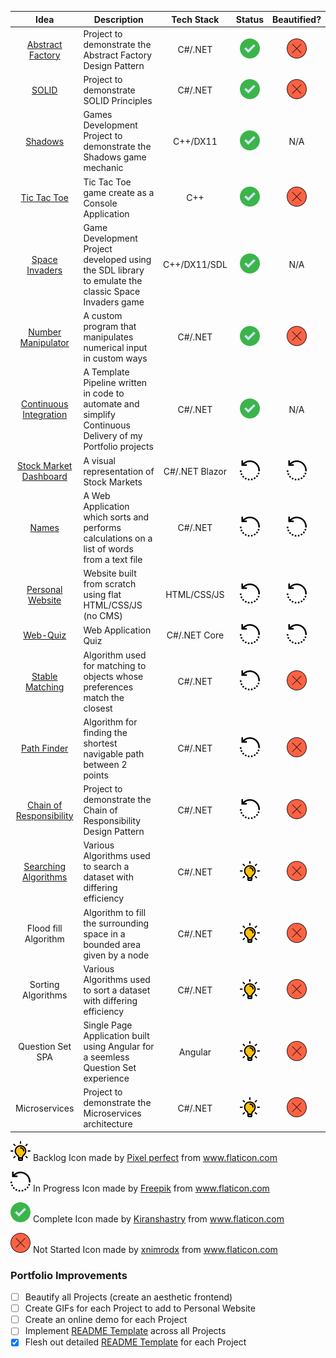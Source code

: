 | Idea | Description | Tech Stack | Status | Beautified? |
| :--: | ----------- | :--------: | :----: | :---------: |
| [Abstract Factory](https://github.com/Ashley-Gibson/Abstract-Factory "Abstract Factory") | Project to demonstrate the Abstract Factory Design Pattern | C#/.NET | ![Complete](https://github.com/Ashley-Gibson/Portfolio-Ideas/blob/master/tick.png) | ![Not Started](https://github.com/Ashley-Gibson/Portfolio-Ideas/blob/master/redcross.png) |
| [SOLID](https://github.com/Ashley-Gibson/SOLID "SOLID") | Project to demonstrate SOLID Principles | C#/.NET | ![Complete](https://github.com/Ashley-Gibson/Portfolio-Ideas/blob/master/tick.png) | ![Not Started](https://github.com/Ashley-Gibson/Portfolio-Ideas/blob/master/redcross.png) |
| [Shadows](https://github.com/Ashley-Gibson/Shadows "Shadows") | Games Development Project to demonstrate the Shadows game mechanic | C++/DX11 | ![Complete](https://github.com/Ashley-Gibson/Portfolio-Ideas/blob/master/tick.png) | N/A |
| [Tic Tac Toe](https://github.com/Ashley-Gibson/Tic-Tac-Toe "Tic Tac Toe") | Tic Tac Toe game create as a Console Application | C++ | ![Complete](https://github.com/Ashley-Gibson/Portfolio-Ideas/blob/master/tick.png) | ![Not Started](https://github.com/Ashley-Gibson/Portfolio-Ideas/blob/master/redcross.png) |
| [Space Invaders](https://github.com/Ashley-Gibson/Space-Invaders "Space Invaders") | Game Development Project developed using the SDL library to emulate the classic Space Invaders game | C++/DX11/SDL | ![Complete](https://github.com/Ashley-Gibson/Portfolio-Ideas/blob/master/tick.png) | N/A |
| [Number Manipulator](https://github.com/Ashley-Gibson/Number-Manipulator "Number Manipulator") | A custom program that manipulates numerical input in custom ways | C#/.NET | ![Complete](https://github.com/Ashley-Gibson/Portfolio-Ideas/blob/master/tick.png) | ![Not Started](https://github.com/Ashley-Gibson/Portfolio-Ideas/blob/master/redcross.png) |
| [Continuous Integration](https://github.com/Ashley-Gibson/Continuous-Integration "Continuous Integration") | A Template Pipeline written in code to automate and simplify Continuous Delivery of my Portfolio projects | C#/.NET | ![Complete](https://github.com/Ashley-Gibson/Portfolio-Ideas/blob/master/tick.png) | N/A |
| [Stock Market Dashboard](https://github.com/Ashley-Gibson/Stock-Market-Dashboard "Stock Market Dashboard") | A visual representation of Stock Markets | C#/.NET Blazor | ![In Progress](https://github.com/Ashley-Gibson/Portfolio-Ideas/blob/master/inprogress.png) | ![In Progress](https://github.com/Ashley-Gibson/Portfolio-Ideas/blob/master/inprogress.png) |
| [Names](https://github.com/Ashley-Gibson/Names "Names") | A Web Application which sorts and performs calculations on a list of words from a text file | C#/.NET | ![In Progress](https://github.com/Ashley-Gibson/Portfolio-Ideas/blob/master/inprogress.png) | ![In Progress](https://github.com/Ashley-Gibson/Portfolio-Ideas/blob/master/inprogress.png) |
| [Personal Website](https://github.com/Ashley-Gibson/Personal-Website "Personal Website") | Website built from scratch using flat HTML/CSS/JS (no CMS) | HTML/CSS/JS | ![In Progress](https://github.com/Ashley-Gibson/Portfolio-Ideas/blob/master/inprogress.png) | ![In Progress](https://github.com/Ashley-Gibson/Portfolio-Ideas/blob/master/inprogress.png) |
| [Web-Quiz](https://github.com/Ashley-Gibson/Web-Quiz "Web Quiz") | Web Application Quiz | C#/.NET Core | ![In Progress](https://github.com/Ashley-Gibson/Portfolio-Ideas/blob/master/inprogress.png) | ![In Progress](https://github.com/Ashley-Gibson/Portfolio-Ideas/blob/master/inprogress.png) |
| [Stable Matching](https://github.com/Ashley-Gibson/Stable-Matching "Stable Matching") | Algorithm used for matching to objects whose preferences match the closest | C#/.NET | ![In Progress](https://github.com/Ashley-Gibson/Portfolio-Ideas/blob/master/inprogress.png) | ![Not Started](https://github.com/Ashley-Gibson/Portfolio-Ideas/blob/master/redcross.png) |
| [Path Finder](https://github.com/Ashley-Gibson/Path-Finder "Path Finder") | Algorithm for finding the shortest navigable path between 2 points | C#/.NET | ![In Progress](https://github.com/Ashley-Gibson/Portfolio-Ideas/blob/master/inprogress.png) | ![Not Started](https://github.com/Ashley-Gibson/Portfolio-Ideas/blob/master/redcross.png) |
| [Chain of Responsibility](https://github.com/Ashley-Gibson/Chain-Of-Responsibility "Chain of Responsibility") | Project to demonstrate the Chain of Responsibility Design Pattern | C#/.NET | ![In Progress](https://github.com/Ashley-Gibson/Portfolio-Ideas/blob/master/inprogress.png) | ![Not Started](https://github.com/Ashley-Gibson/Portfolio-Ideas/blob/master/redcross.png) |
| [Searching Algorithms](https://github.com/Ashley-Gibson/Searching-Algorithms "Searching Algorithms") | Various Algorithms used to search a dataset with differing efficiency | C#/.NET | ![Backlog](https://github.com/Ashley-Gibson/Portfolio-Ideas/blob/master/idea.png) | ![Not Started](https://github.com/Ashley-Gibson/Portfolio-Ideas/blob/master/redcross.png) |
| Flood fill Algorithm | Algorithm to fill the surrounding space in a bounded area given by a node | C#/.NET | ![Backlog](https://github.com/Ashley-Gibson/Portfolio-Ideas/blob/master/idea.png) | ![Not Started](https://github.com/Ashley-Gibson/Portfolio-Ideas/blob/master/redcross.png) |
| Sorting Algorithms | Various Algorithms used to sort a dataset with differing efficiency | C#/.NET | ![Backlog](https://github.com/Ashley-Gibson/Portfolio-Ideas/blob/master/idea.png) | ![Not Started](https://github.com/Ashley-Gibson/Portfolio-Ideas/blob/master/redcross.png) |
| Question Set SPA | Single Page Application built using Angular for a seemless Question Set experience | Angular | ![Backlog](https://github.com/Ashley-Gibson/Portfolio-Ideas/blob/master/idea.png) | ![Not Started](https://github.com/Ashley-Gibson/Portfolio-Ideas/blob/master/redcross.png) |
| Microservices | Project to demonstrate the Microservices architecture | C#/.NET | ![Backlog](https://github.com/Ashley-Gibson/Portfolio-Ideas/blob/master/idea.png) | ![Not Started](https://github.com/Ashley-Gibson/Portfolio-Ideas/blob/master/redcross.png) |

![Backlog](https://github.com/Ashley-Gibson/Portfolio-Ideas/blob/master/idea.png) Backlog Icon made by <a href="https://www.flaticon.com/authors/pixel-perfect" title="Pixel perfect">Pixel perfect</a> from <a href="https://www.flaticon.com/" title="Flaticon">www.flaticon.com</a>

![In Progress](https://github.com/Ashley-Gibson/Portfolio-Ideas/blob/master/inprogress.png) In Progress Icon made by <a href="https://www.flaticon.com/authors/freepik" title="Freepik">Freepik</a> from <a href="https://www.flaticon.com/" title="Flaticon">www.flaticon.com</a>

![Complete](https://github.com/Ashley-Gibson/Portfolio-Ideas/blob/master/tick.png) Complete Icon made by <a href="https://www.flaticon.com/authors/kiranshastry" title="Kiranshastry">Kiranshastry</a> from <a href="https://www.flaticon.com/" title="Flaticon">www.flaticon.com</a>

![Not Started](https://github.com/Ashley-Gibson/Portfolio-Ideas/blob/master/redcross.png) Not Started Icon made by <a href="https://www.flaticon.com/authors/xnimrodx" title="xnimrodx">xnimrodx</a> from <a href="https://www.flaticon.com/" title="Flaticon">www.flaticon.com</a>

### Portfolio Improvements
- [ ] Beautify all Projects (create an aesthetic frontend)
- [ ] Create GIFs for each Project to add to Personal Website
- [ ] Create an online demo for each Project
- [ ] Implement [README Template](https://github.com/Ashley-Gibson/Portfolio-Ideas/blob/master/README%20Template.md "README Template") across all Projects
- [X] Flesh out detailed [README Template](https://github.com/Ashley-Gibson/Portfolio-Ideas/blob/master/README%20Template.md "README Template") for each Project
